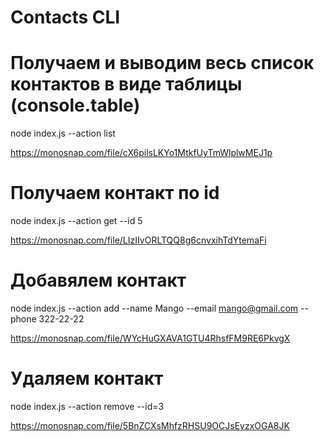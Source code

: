 # Contacts CLI



# Получаем и выводим весь список контактов в виде таблицы (console.table)
node index.js --action list

https://monosnap.com/file/cX6pilsLKYo1MtkfUyTmWlplwMEJ1p

# Получаем контакт по id
node index.js --action get --id 5

https://monosnap.com/file/LIzIIvORLTQQ8g6cnvxihTdYtemaFi

# Добавялем контакт
node index.js --action add --name Mango --email mango@gmail.com --phone 322-22-22

https://monosnap.com/file/WYcHuGXAVA1GTU4RhsfFM9RE6PkvgX

# Удаляем контакт
node index.js --action remove --id=3

https://monosnap.com/file/5BnZCXsMhfzRHSU9OCJsEyzxOGA8JK
